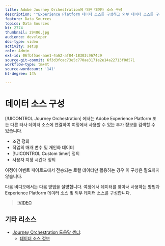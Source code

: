 ```yaml
---
title: Adobe Journey Orchestration에 대한 데이터 소스 구성
description: '"Experience Platform 데이터 소스를 구성하고 외부 데이터 소스를 구성하고 여정에서 데이터를 찾아서 사용하는 방법을 알아봅니다."'
feature: Data Sources
topics: Data Sources
kt: 2774
thumbnail: 29406.jpg
audience: developer
doc-type: video
activity: setup
role: Admin
exl-id: 06fbf5ae-aae1-4a62-af84-18303c9674c9
source-git-commit: 6f3d3fcac73e5c770ae3171e2e14a22713f0d571
workflow-type: tm+mt
source-wordcount: '141'
ht-degree: 14%

---
```


# 데이터 소스 구성

[!UICONTROL Journey Orchestration] 에서는 Adobe Experience Platform 또는 다른 타사 데이터 소스에 연결하여 여정에서 사용할 수 있는 추가 정보를 검색할 수 있습니다.

* 조건 정의
* 작업의 매개 변수 및 개인화 데이터
* [!UICONTROL Custom timer] 정의
* 사용자 지정 시간대 정의

여정이 이벤트 페이로드에서 전송되는 로컬 데이터만 활용하는 경우 이 구성은 필요하지 않습니다.

다음 비디오에서는 다음 방법을 설명합니다. 여정에서 데이터를 찾아서 사용하는 방법과 Experience Platform 데이터 소스 및 외부 데이터 소스를 구성합니다.

>[!VIDEO](https://video.tv.adobe.com/v/29406?quality=12)

## 기타 리소스

* [Journey Orchestration 도움말 센터](https://docs.adobe.com/content/help/ko/journeys/using/journey-orchestration-home.html):
   * [데이터 소스 정보](https://docs.adobe.com/content/help/en/journeys/using/data-source-journeys/about-data-sources.html)
